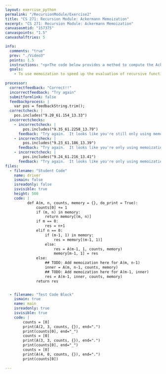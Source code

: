 ```yaml
---
layout: exercise_python
permalink: "/RecursionModule/Exercise2"
title: "CS 271: Recursion Module: Ackermann Memoization"
excerpt: "CS 271: Recursion Module: Ackermann Memoization"
canvasasmtid: "157375"
canvaspoints: "1.5"
canvashalftries: 5

info:
  comments: "true"
  prev: "./Video3"
  points: 1.5
  instructions: "<p>The code below provides a method to compute the Ackermann function.  Use memoization to speed it up by checking a dictionary to see if a particular ackermann call has already been computed.</p>"
  goals:
    - To use memoization to speed up the evaluation of recursive functions
    
processor:  
  correctfeedback: "Correct!!" 
  incorrectfeedback: "Try again"
  submitformlink: false
  feedbackprocess: | 
    var pos = feedbackString.trim();
  correctcheck: |
    pos.includes("9.20_61.154_13.33")
  incorrectchecks:
    - incorrectcheck: |
        pos.includes("9.35_61.2258_13.79")
      feedback: "Try again.  It looks like you're still only using memoization for one of the recursive calls"
    - incorrectcheck: |
        pos.includes("9.23_61.186_13.39")
      feedback: "Try again.  It looks like you're only using memoization for one of the recursive calls in the third case"
    - incorrectcheck: |
        pos.includes("9.24_61.216_13.41")
      feedback: "Try again.  It looks like you're only using memoization for one of the recursive calls in the third case"
files:
  - filename: "Student Code"
    name: driver
    ismain: false
    isreadonly: false
    isvisible: true
    height: 500
    code: | 
          def A(m, n, counts, memory = {}, do_print = True):
              counts[0] += 1
              if (m, n) in memory:
                  return memory[(m, n)]
              if m == 0:
                  res = n+1
              elif n == 0:
                  if (m-1, 1) in memory:
                      res = memory[(m-1, 1)]
                  else:
                      res = A(m-1, 1, counts, memory)
                      memory[m-1, 1] = res
              else:
                  ## TODO: Add memoization here for A(m, n-1)
                  inner = A(m, n-1, counts, memory)
                  ## TODO: Add memoization here for A(m-1, inner)
                  res = A(m-1, inner, counts, memory)
              return res


  - filename: "Test Code Block"
    ismain: true
    name: main
    isreadonly: true
    isvisible: true
    code: |
        counts = [0]
        print(A(2, 3, counts, {}), end=".")
        print(counts[0], end="_")
        counts = [0]
        print(A(3, 3, counts, {}), end=".")
        print(counts[0], end="_")
        counts = [0]
        print(A(4, 0, counts, {}), end=".")
        print(counts[0])
        
---
```

